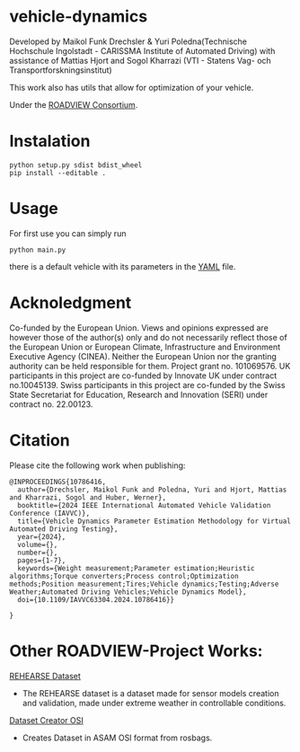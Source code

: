 # vehicle-dynamics

Developed by Maikol Funk Drechsler & Yuri Poledna(Technische Hochschule Ingolstadt - CARISSMA Institute of Automated Driving) with assistance of Mattias Hjort and Sogol Kharrazi (VTI - Statens Vag- och Transportforskningsinstitut)

This work also has utils that allow for optimization of your vehicle.

Under the [ROADVIEW Consortium](https://roadview-project.eu/).

# Instalation
``` 
python setup.py sdist bdist_wheel
pip install --editable .
``` 

# Usage
For first use you can simply run
``` 
python main.py
``` 
there is a default vehicle with its parameters in the [YAML](bmw_m8.yaml) file.


# Acknoledgment
Co-funded by the European Union. Views and opinions expressed are however those of the author(s) only and do not necessarily reflect those of the European Union or European Climate, Infrastructure and Environment Executive Agency (CINEA). Neither the European Union nor the granting authority can be held responsible for them. Project grant no. 101069576.
UK participants in this project are co-funded by Innovate UK under contract no.10045139. 
Swiss participants in this project are co-funded by the Swiss State Secretariat for Education, Research and Innovation (SERI) under contract no. 22.00123.


# Citation 
Please cite the following work when publishing:
```
@INPROCEEDINGS{10786416,
  author={Drechsler, Maikol Funk and Poledna, Yuri and Hjort, Mattias and Kharrazi, Sogol and Huber, Werner},
  booktitle={2024 IEEE International Automated Vehicle Validation Conference (IAVVC)}, 
  title={Vehicle Dynamics Parameter Estimation Methodology for Virtual Automated Driving Testing}, 
  year={2024},
  volume={},
  number={},
  pages={1-7},
  keywords={Weight measurement;Parameter estimation;Heuristic algorithms;Torque converters;Process control;Optimization methods;Position measurement;Tires;Vehicle dynamics;Testing;Adverse Weather;Automated Driving Vehicles;Vehicle Dynamics Model},
  doi={10.1109/IAVVC63304.2024.10786416}}

}
```
# Other ROADVIEW-Project Works:

[REHEARSE Dataset](https://s3.ice.ri.se/roadview-WP3-Warwick/T3.2%20-%20Create%20Dataset/rehearse/index.html)
 - The REHEARSE dataset is a dataset made for sensor models creation and validation, made under extreme weather in controllable conditions.

[Dataset Creator OSI](https://github.com/roadview-project/dataset_creator_OSI)
- Creates Dataset in ASAM OSI format from rosbags.

